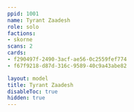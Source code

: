 ```yaml
---
ppid: 1001
name: Tyrant Zaadesh
role: solo
factions:
- skorne
scans: 2
cards:
- f290497f-2490-3acf-ae56-0c2559fef774
- f67f9218-d87d-316c-9589-40c9a43abe82

layout: model
title: Tyrant Zaadesh
disableToc: true
hidden: true
---
```

